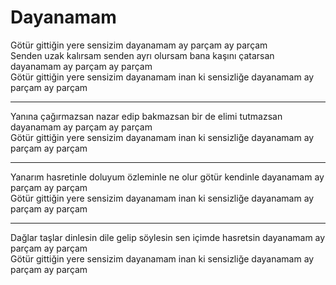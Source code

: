 # Dayanamam

Götür gittiğin yere sensizim dayanamam ay parçam ay parçam  
Senden uzak kalırsam senden ayrı olursam bana kaşını çatarsan dayanamam ay parçam ay parçam  
Götür gittiğin yere sensizim dayanamam inan ki sensizliğe dayanamam ay parçam ay parçam  
****  
Yanına çağırmazsan nazar edip bakmazsan bir de elimi tutmazsan dayanamam ay parçam ay parçam  
Götür gittiğin yere sensizim dayanamam inan ki sensizliğe dayanamam ay parçam ay parçam  
****  
Yanarım hasretinle doluyum özleminle ne olur götür kendinle dayanamam ay parçam ay parçam  
Götür gittiğin yere sensizim dayanamam inan ki sensizliğe dayanamam ay parçam ay parçam  
****  
Dağlar taşlar dinlesin dile gelip söylesin sen içimde hasretsin dayanamam ay parçam ay parçam  
Götür gittiğin yere sensizim dayanamam inan ki sensizliğe dayanamam ay parçam ay parçam  

